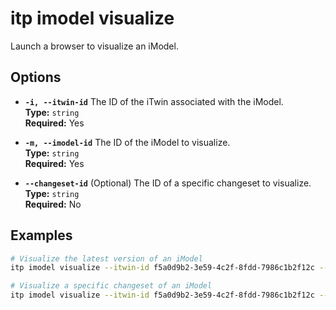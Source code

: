 # itp imodel visualize

Launch a browser to visualize an iModel.

## Options

- **`-i, --itwin-id`**
  The ID of the iTwin associated with the iModel.  
  **Type:** `string`  
  **Required:** Yes

- **`-m, --imodel-id`**
  The ID of the iModel to visualize.  
  **Type:** `string`  
  **Required:** Yes

- **`--changeset-id`**
  (Optional) The ID of a specific changeset to visualize.  
  **Type:** `string`  
  **Required:** No

## Examples

```bash
# Visualize the latest version of an iModel
itp imodel visualize --itwin-id f5a0d9b2-3e59-4c2f-8fdd-7986c1b2f12c --imodel-id a3b89d45-e6a4-4d59-aabd-12c3415e1234

# Visualize a specific changeset of an iModel
itp imodel visualize --itwin-id f5a0d9b2-3e59-4c2f-8fdd-7986c1b2f12c --imodel-id a3b89d45-e6a4-4d59-aabd-12c3415e1234 --changeset-id 6a3c21d0-234d-49fc-92ef-7e2d29f1b0f7
```
